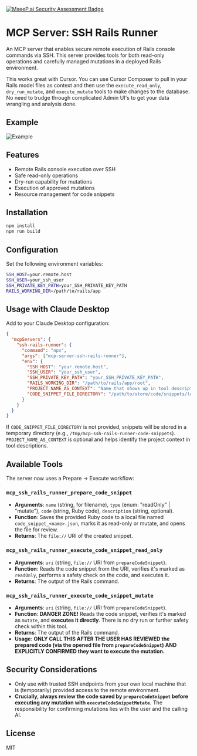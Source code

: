 [![MseeP.ai Security Assessment Badge](https://mseep.net/mseep-audited.png)](https://mseep.ai/app/tadasant-mcp-server-ssh-rails-runner)

# MCP Server: SSH Rails Runner

An MCP server that enables secure remote execution of Rails console commands via SSH. This server provides tools for both read-only operations and carefully managed mutations in a deployed Rails environment.

This works great with Cursor. You can use Cursor Composer to pull in your Rails model files as context and then use the `execute_read_only`, `dry_run_mutate`, and `execute_mutate` tools to make changes to the database. No need to trudge through complicated Admin UI's to get your data wrangling and analysis done.

## Example

![Example](./assets/example.png)

## Features

- Remote Rails console execution over SSH
- Safe read-only operations
- Dry-run capability for mutations
- Execution of approved mutations
- Resource management for code snippets

## Installation

```bash
npm install
npm run build
```

## Configuration

Set the following environment variables:

```bash
SSH_HOST=your.remote.host
SSH_USER=your_ssh_user
SSH_PRIVATE_KEY_PATH=your_SSH_PRIVATE_KEY_PATH
RAILS_WORKING_DIR=/path/to/rails/app
```

## Usage with Claude Desktop

Add to your Claude Desktop configuration:

```json
{
  "mcpServers": {
    "ssh-rails-runner": {
      "command": "npx",
      "args": ["mcp-server-ssh-rails-runner"],
      "env": {
        "SSH_HOST": "your.remote.host",
        "SSH_USER": "your_ssh_user",
        "SSH_PRIVATE_KEY_PATH": "your_SSH_PRIVATE_KEY_PATH",
        "RAILS_WORKING_DIR": "/path/to/rails/app/root",
        "PROJECT_NAME_AS_CONTEXT": "Name that shows up in tool descriptions to help the LLM describe what kind of Rails project we're working with.",
        "CODE_SNIPPET_FILE_DIRECTORY": "/path/to/store/code/snippets/locally"
      }
    }
  }
}
```

If `CODE_SNIPPET_FILE_DIRECTORY` is not provided, snippets will be stored in a temporary directory (e.g., `/tmp/mcp-ssh-rails-runner-code-snippets`).
`PROJECT_NAME_AS_CONTEXT` is optional and helps identify the project context in tool descriptions.

## Available Tools

The server now uses a Prepare -> Execute workflow:

### `mcp_ssh_rails_runner_prepare_code_snippet`

-   **Arguments**: `name` (string, for filename), `type` (enum: "readOnly" | "mutate"), `code` (string, Ruby code), `description` (string, optional).
-   **Function**: Saves the provided Ruby code to a local file named `code_snippet_<name>.json`, marks it as read-only or mutate, and opens the file for review.
-   **Returns**: The `file://` URI of the created snippet.

### `mcp_ssh_rails_runner_execute_code_snippet_read_only`

-   **Arguments**: `uri` (string, `file://` URI from `prepareCodeSnippet`).
-   **Function**: Reads the code snippet from the URI, verifies it's marked as `readOnly`, performs a safety check on the code, and executes it.
-   **Returns**: The output of the Rails command.

### `mcp_ssh_rails_runner_execute_code_snippet_mutate`

-   **Arguments**: `uri` (string, `file://` URI from `prepareCodeSnippet`).
-   **Function**: **DANGER ZONE!** Reads the code snippet, verifies it's marked as `mutate`, and **executes it directly**. There is no dry run or further safety check within this tool.
-   **Returns**: The output of the Rails command.
-   **Usage**: **ONLY CALL THIS AFTER THE USER HAS REVIEWED the prepared code (via the opened file from `prepareCodeSnippet`) AND EXPLICITLY CONFIRMED they want to execute the mutation.**

## Security Considerations

-   Only use with trusted SSH endpoints from your own local machine that is (temporarily) provided access to the remote environment.
-   **Crucially, always review the code saved by `prepareCodeSnippet` before executing any mutation with `executeCodeSnippetMutate`.** The responsibility for confirming mutations lies with the user and the calling AI.

## License

MIT
